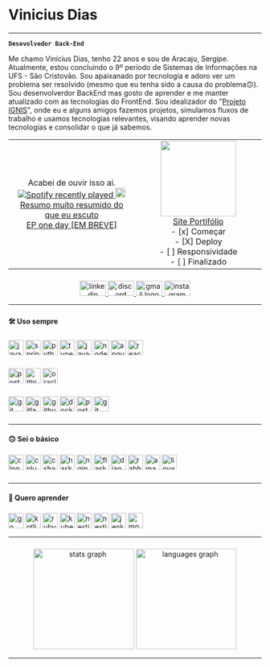 # Vinicius Dias

---

**`Desevolvedor Back-End`**

Me chamo Vinícius Dias, tenho 22 anos e sou de Aracaju, Sergipe. Atualmente, estou concluindo o 9º período de Sistemas de Informações na UFS - São Cristovão. Sou apaixanado por tecnologia e adoro ver um problema ser resolvido (mesmo que eu tenha sido a causa do problema🙃). Sou desenvolverdor BackEnd mas gosto de aprender e me manter atualizado com as tecnologias do FrontEnd. Sou idealizador do "[Projeto IGNIS](https://github.com/Projeto-IGNIS)", onde eu e alguns amigos fazemos projetos, simulamos fluxos de trabalho e usamos tecnologias relevantes, visando aprender novas tecnologias e consolidar o que já sabemos. 

<div align="center">

<table align=""center>
  <tr>
    <td align="center" width="50%">
      <div align="center">Acabei de ouvir isso ai.</div>
      <a href="https://open.spotify.com/user/317mrzyzlw65zhtirzysqxotrh4i">
        <img src="https://spotify-recently-played-readme.vercel.app/api?user=317mrzyzlw65zhtirzysqxotrh4i&count=3" alt="Spotify recently played"/>
      </a>
        <img height="20" width="" src="https://img.icons8.com/?size=100&id=WqbHQ1d7sdKN&format=png&color=000000"></img>
      <a href="https://open.spotify.com/playlist/0QivnZb2d3yGQABbPq4djg?si=b4cd71faa848496e">Resumo muito resumido do que eu escuto</a>
        <div></div>
      <a href="https://open.spotify.com/user/317mrzyzlw65zhtirzysqxotrh4i?si=ecfc8c0d99e2443a">EP one day [EM BREVE]</a>
    </td>
    <td align="center">
      <img height="150"  src="https://64.media.tumblr.com/214b2cfdfb22eea881ed40a112a05c03/tumblr_noo8cpsHnb1s68p7oo1_640.gif"/>
      <div></div>
      <a href="https://portifolio-react-flax.vercel.app/">Site Portifólio</a>
      <div></div>
      - [x] Começar
        <div></div>
      - [X] Deploy
        <div></div>
      - [ ] Responsividade
        <div></div>
      - [ ] Finalizado
        <div></div>
    </td>

  </tr>
</table>


</div>

###

<div align="center">
  <a href="https://www.linkedin.com/in/vinidias1/" target="_blank">
    <img src="https://raw.githubusercontent.com/maurodesouza/profile-readme-generator/master/src/assets/icons/social/linkedin/default.svg" width="52" height="30" alt="linkedin logo"  />
  </a>
  <a href="vinidias1" target="_blank">
    <img src="https://raw.githubusercontent.com/maurodesouza/profile-readme-generator/master/src/assets/icons/social/discord/default.svg" width="52" height="30" alt="discord logo"  />
  </a>
  <a href="viniciusdvalenca@gmail" target="_blank">
    <img src="https://raw.githubusercontent.com/maurodesouza/profile-readme-generator/master/src/assets/icons/social/gmail/default.svg" width="52" height="30" alt="gmail logo"  />
  </a>
  <a href="https://www.instagram.com/viniciussdia/" target="_blank">
    <img src="https://raw.githubusercontent.com/maurodesouza/profile-readme-generator/master/src/assets/icons/social/instagram/default.svg" width="52" height="30" alt="instagram logo"  />
  </a>
</div>

---

###

<h4 align="left">🛠 Uso sempre</h4>

###

<div align="left">
  <img src="https://cdn.jsdelivr.net/gh/devicons/devicon/icons/java/java-original.svg" height="30" alt="java logo"  />
  <img src="https://cdn.simpleicons.org/spring/6DB33F" height="30" alt="spring logo"  />
  <img src="https://cdn.jsdelivr.net/gh/devicons/devicon/icons/python/python-original.svg" height="30" alt="python logo"  />
  <img src="https://cdn.jsdelivr.net/gh/devicons/devicon/icons/typescript/typescript-original.svg" height="30" alt="typescript logo"  />
  <img src="https://cdn.simpleicons.org/javascript/F7DF1E" height="30" alt="javascript logo"  />
  <img src="https://cdn.simpleicons.org/nodedotjs/339933" height="30" alt="nodejs logo"  />
  <img src="https://cdn.simpleicons.org/angular/DD0031" height="30" alt="angularjs logo"  />
  <img src="https://cdn.simpleicons.org/react/61DAFB" height="30" alt="react logo"  />

</div>

###

<div align="left">
  <img src="https://cdn.simpleicons.org/postgresql/4169E1" height="30" alt="postgresql logo"  />
  <img src="https://cdn.jsdelivr.net/gh/devicons/devicon/icons/mysql/mysql-original.svg" height="30" alt="mysql logo"  />
  <img src="https://cdn.jsdelivr.net/gh/devicons/devicon/icons/oracle/oracle-original.svg" height="30" alt="oracle logo"  />
</div>

###

<div align="left">
  <img src="https://cdn.jsdelivr.net/gh/devicons/devicon/icons/git/git-original.svg" height="30" alt="git logo"  />
  <img src="https://cdn.jsdelivr.net/gh/devicons/devicon/icons/gitlab/gitlab-original.svg" height="30" alt="gitlab logo"  />
  <img src="https://skillicons.dev/icons?i=github" height="30" alt="github logo"  />
  <img src="https://cdn.simpleicons.org/docker/2496ED" height="30" alt="docker logo"  />
  <img src="https://skillicons.dev/icons?i=postman" height="30" alt="postman logo"  />
  <img src="https://cdn.jsdelivr.net/gh/devicons/devicon/icons/swagger/swagger-original.svg" height="30" alt="git logo"  />
</div>

###
---
<h4 align="left">🙃 Sei o básico</h4>

###

<div align="left">
  <img src="https://cdn.simpleicons.org/c/A8B9CC" height="30" alt="c logo"  />
  <img src="https://cdn.simpleicons.org/c++/00599C" height="30" alt="cplusplus logo"  />
  <img src="https://skillicons.dev/icons?i=cs" height="30" alt="csharp logo"  />
  <img src="https://cdn.simpleicons.org/haskell/5D4F85" height="30" alt="haskell logo"  />
  <img src="https://cdn.simpleicons.org/nginx/009639" height="30" alt="nginx logo"  />
  <img src="https://skillicons.dev/icons?i=flask" height="30" alt="flask logo"  />
  <img src="https://skillicons.dev/icons?i=django" height="30" alt="django logo"  />
  <img src="https://cdn.simpleicons.org/rabbitmq/FF6600" height="30" alt="rabbitmq logo"  />
  <img src="https://cdn.simpleicons.org/amazonwebservices/FF9900" height="30" alt="amazonwebservices logo"  />
  <img src="https://cdn.simpleicons.org/linux/FCC624" height="30" alt="linux logo"  />
</div>

###
---
<h4 align="left">👀 Quero aprender</h4>

###

<div align="left">
  <img src="https://cdn.simpleicons.org/go/00ADD8" height="30" alt="go logo"  />
  <img src="https://cdn.jsdelivr.net/gh/devicons/devicon/icons/kotlin/kotlin-original.svg" height="30" alt="kotlin logo"  />
  <img src="https://cdn.simpleicons.org/ruby/CC342D" height="30" alt="ruby logo"  />
  <img src="https://cdn.simpleicons.org/kubernetes/326CE5" height="30" alt="kubernetes logo"  />
  <img src="https://cdn.jsdelivr.net/gh/devicons/devicon/icons/nestjs/nestjs-original.svg" height="30" alt="nestjs logo"  />
  <img src="https://cdn.jsdelivr.net/gh/devicons/devicon/icons/nextjs/nextjs-original.svg" height="30" alt="nextjs logo"  />
  <img src="https://cdn.simpleicons.org/jenkins/D24939" height="30" alt="jenkins logo"  />
  <img src="https://cdn.simpleicons.org/mongodb/47A248" height="30" alt="mongodb logo"  />
</div>

---

###

<div align="center">
  <img height="200" src="https://github-readme-stats.vercel.app/api?username=ViniDias1&hide_title=false&hide_rank=true&show_icons=true&include_all_commits=true&count_private=true&disable_animations=true&theme=rose_pine&locale=pt-br&hide_border=true&order=1" height="250" alt="stats graph"  />
  
  <img height="200" src="https://github-readme-stats.vercel.app/api/top-langs?username=ViniDias1&locale=en&hide_title=false&layout=compact&card_width=320&langs_count=12&theme=rose_pine&hide_border=true&order=2&custom_title=Tecnologias" height="150" alt="languages graph"  />
</div>

---
